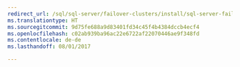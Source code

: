 ```yaml
--- 
redirect_url: /sql/sql-server/failover-clusters/install/sql-server-failover-cluster-installation
ms.translationtype: HT
ms.sourcegitcommit: 9d75fe688a9d83401fd34c45f4b4384dccb4ecf4
ms.openlocfilehash: c02ab939ba96ac22e6722af22070446ae9f348fd
ms.contentlocale: de-de
ms.lasthandoff: 08/01/2017

--- 
```


